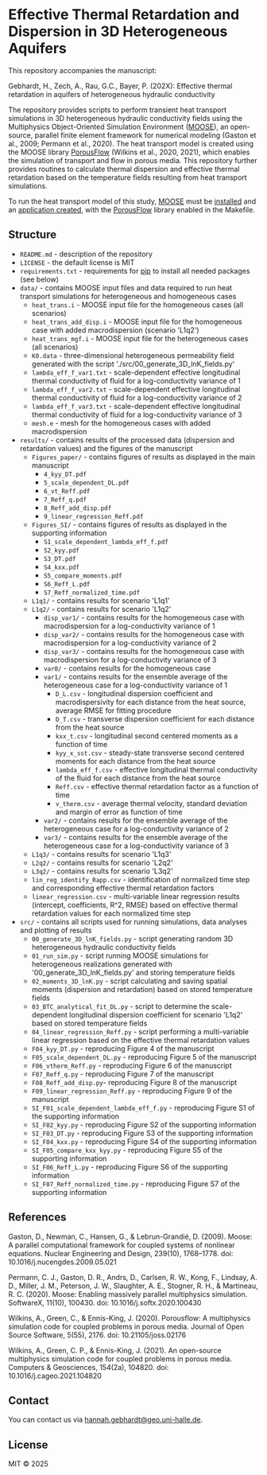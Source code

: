 

# Effective Thermal Retardation and Dispersion in 3D Heterogeneous Aquifers 

This repository accompanies the manuscript:

Gebhardt, H., Zech, A., Rau, G.C., Bayer, P. (202X): Effective thermal retardation in aquifers of heterogeneous hydraulic conductivity

The repository provides scripts to perform transient heat transport simulations in 3D heterogeneous hydraulic conductivity fields using the Multiphysics Object-Oriented Simulation Environment ([MOOSE](https://mooseframework.inl.gov/)), an open-source, parallel finite element framework for numerical modeling (Gaston et al., 2009; Permann et al., 2020).
The heat transport model is created using the MOOSE library [PorousFlow](https://mooseframework.inl.gov/modules/porous_flow/index.html) (Wilkins et al., 2020, 2021), which enables the simulation of transport and flow in porous media.
This repository further provides routines to calculate thermal dispersion and effective thermal retardation based on the temperature fields resulting from heat transport simulations.

To run the heat transport model of this study, [MOOSE](https://mooseframework.inl.gov/) must be [installed](https://mooseframework.inl.gov/getting_started/installation/index.html) and an [application created](https://mooseframework.inl.gov/getting_started/new_users.html), with the [PorousFlow](https://mooseframework.inl.gov/modules/porous_flow/index.html) library enabled in the Makefile. 

## Structure

- `README.md` - description of the repository
- `LICENSE` - the default license is MIT
- `requirements.txt` - requirements for [pip](https://pip.pypa.io/en/stable/user_guide/#requirements-files) to install all needed packages (see below)
- `data/` - contains MOOSE input files and data required to run heat transport simulations for heterogeneous and homogeneous cases
	+ `heat_trans.i` - MOOSE input file for the homogeneous cases (all scenarios)
	+ `heat_trans_add_disp.i` - MOOSE input file for the homogeneous case with added macrodispersion (scenario 'L1q2')
	+ `heat_trans_mgf.i` - MOOSE input file for the heterogeneous cases (all scenarios)
	+ `K0.data` - three-dimensional heterogeneous permeability field generated with the script './src/00_generate_3D_lnK_fields.py'
	+ `lambda_eff_f_var1.txt` - scale-dependent effective longitudinal thermal conductivity of fluid for a log-conductivity variance of 1 
	+ `lambda_eff_f_var2.txt` - scale-dependent effective longitudinal thermal conductivity of fluid for a log-conductivity variance of 2 
	+ `lambda_eff_f_var3.txt` - scale-dependent effective longitudinal thermal conductivity of fluid for a log-conductivity variance of 3
	+ `mesh.e` - mesh for the homogeneous cases with added macrodispersion
- `results/` - contains results of the processed data (dispersion and retardation values) and the figures of the manuscript
	- `Figures_paper/` - contains figures of results as displayed in the main manuscript 
		+ `4_kyy_DT.pdf`
		+ `5_scale_dependent_DL.pdf`
		+ `6_vt_Reff.pdf`
		+ `7_Reff_q.pdf`
		+ `8_Reff_add_disp.pdf`
		+ `9_linear_regression_Reff.pdf`
	- `Figures_SI/` - contains figures of results as displayed in the supporting information
		+ `S1_scale_dependent_lambda_eff_f.pdf`
		+ `S2_kyy.pdf`
		+ `S3_DT.pdf`
		+ `S4_kxx.pdf`
		+ `S5_compare_moments.pdf`
		+ `S6_Reff_L.pdf`
		+ `S7_Reff_normalized_time.pdf`
	- `L1q1/` - contains results for scenario 'L1q1'
	- `L1q2/` - contains results for scenario 'L1q2'
		- `disp_var1/` - contains results for the homogeneous case with macrodispersion for a log-conductivity variance of 1
		- `disp_var2/` - contains results for the homogeneous case with macrodispersion for a log-conductivity variance of 2
		- `disp_var3/` - contains results for the homogeneous case with macrodispersion for a log-conductivity variance of 3
		- `var0/` - contains results for the homogeneous case
		- `var1/` - contains results for the ensemble average of the heterogeneous case for a log-conductivity variance of 1
			+ `D_L.csv` - longitudinal dispersion coefficient and macrodispersivity for each distance from the heat source, average RMSE for fitting procedure
			+ `D_T.csv` - transverse dispersion coefficient for each distance from the heat source 
			+ `kxx_t.csv` - longitudinal second centered moments as a function of time  
			+ `kyy_x_sst.csv` - steady-state transverse second centered moments for each distance from the heat source
			+ `lambda_eff_f.csv` - effective longitudinal thermal conductivity of the fluid for each distance from the heat source
			+ `Reff.csv` - effective thermal retardation factor as a function of time
			+ `v_therm.csv` - average thermal velocity, standard deviation and margin of error as function of time 
		- `var2/` - contains results for the ensemble average of the heterogeneous case for a log-conductivity variance of 2
		- `var3/` - contains results for the ensemble average of the heterogeneous case for a log-conductivity variance of 3
	- `L1q3/` - contains results for scenario 'L1q3'
	- `L2q2/` - contains results for scenario 'L2q2'
	- `L3q2/` - contains results for scenario 'L3q2'
	+ `lin_reg_identify_Rapp.csv` - identification of normalized time step and corresponding effective thermal retardation factors
   	+ `linear_regression.csv` - multi-variable linear regression results (intercept, coefficients, R^2, RMSE) based on effective thermal retardation values for each normalized time step
- `src/` - contains all scripts used for running simulations, data analyses and plotting of results
	+ `00_generate_3D_lnK_fields.py` - script generating random 3D heterogeneous hydraulic conductivity fields
	+ `01_run_sim.py` - script running MOOSE simulations for heterogeneous realizations generated with '00_generate_3D_lnK_fields.py' and storing temperature fields
	+ `02_moments_3D_lnK.py` - script calculating and saving spatial moments (dispersion and retardation) based on stored temperature fields
	+ `03_BTC_analytical_fit_DL.py` - script to determine the scale-dependent longitudinal dispersion coefficient for scenario 'L1q2' based on stored temperature fields
	+ `04_linear_regression_Reff.py` - script performing a multi-variable linear regression based on the effective thermal retardation values 
	+ `F04_kyy_DT.py` - reproducing Figure 4 of the manuscript
	+ `F05_scale_dependent_DL.py` - reproducing Figure 5 of the manuscript
	+ `F06_vtherm_Reff.py` - reproducing Figure 6 of the manuscript
	+ `F07_Reff_q.py` - reproducing Figure 7 of the manuscript
	+ `F08_Reff_add_disp.py`- reproducing Figure 8 of the manuscript
	+ `F09_linear_regression_Reff.py` - reproducing Figure 9 of the manuscript
	+ `SI_F01_scale_dependent_lambda_eff_f.py` - reproducing Figure S1 of the supporting information
	+ `SI_F02_kyy.py` - reproducing Figure S2 of the supporting information
	+ `SI_F03_DT.py` - reproducing Figure S3 of the supporting information
	+ `SI_F04_kxx.py` - reproducing Figure S4 of the supporting information
	+ `SI_F05_compare_kxx_kyy.py` - reproducing Figure S5 of the supporting information
	+ `SI_F06_Reff_L.py` - reproducing Figure S6 of the supporting information
	+ `SI_F07_Reff_normalized_time.py` - reproducing Figure S7 of the supporting information

## References

Gaston, D., Newman, C., Hansen, G., & Lebrun-Grandié, D. (2009). Moose: A parallel computational framework for coupled systems of nonlinear equations. Nuclear Engineering and Design, 239(10), 1768–1778. doi: 10.1016/j.nucengdes.2009.05.021

Permann, C. J., Gaston, D. R., Andrs, D., Carlsen, R. W., Kong, F., Lindsay, A. D., Miller, J. M., Peterson, J. W., Slaughter, A. E., Stogner, R. H., & Martineau, R. C. (2020). Moose: Enabling massively parallel multiphysics simulation. SoftwareX, 11(10), 100430. doi: 10.1016/j.softx.2020.100430

Wilkins, A., Green, C., & Ennis-King, J. (2020). Porousflow: A multiphysics simulation code for coupled problems in porous media. Journal of Open Source Software, 5(55), 2176. doi: 10.21105/joss.02176

Wilkins, A., Green, C. P., & Ennis-King, J. (2021). An open-source multiphysics simulation code for coupled problems in porous media. Computers & Geosciences, 154(2a), 104820. doi: 10.1016/j.cageo.2021.104820

## Contact

You can contact us via <hannah.gebhardt@geo.uni-halle.de>.


## License

MIT © 2025
